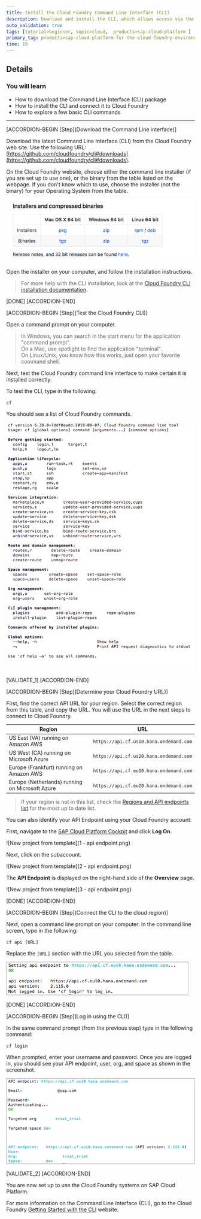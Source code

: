 ```yaml
---
title: Install the Cloud Foundry Command Line Interface (CLI)
description: Download and install the CLI, which allows access via the command line.
auto_validation: true
tags: [tutorial>beginner, topic>cloud,  products>sap-cloud-platform ]
primary_tag: products>sap-cloud-platform-for-the-cloud-foundry-environment
time: 15
---
```


## Details
### You will learn  
 - How to download the Command Line Interface (CLI) package
 - How to install the CLI and connect it to Cloud Foundry
 - How to explore a few basic CLI commands

---

[ACCORDION-BEGIN [Step](Download the Command Line interface)]

Download the latest Command Line Interface (CLI) from the Cloud Foundry web site.  Use the following URL:  [https://github.com/cloudfoundry/cli#downloads](https://github.com/cloudfoundry/cli#downloads).

On the Cloud Foundry website, choose either the command line installer (if you are set up to use one), or the binary from the table listed on the webpage.  If you don't know which to use, choose the installer (not the binary) for your Operating System from the table.

![Download matrix from the Cloud Foundry website](4.png)

Open the installer on your computer, and follow the installation instructions.

> For more help with the CLI installation, look at the [Cloud Foundry CLI installation documentation](http://docs.cloudfoundry.org/cf-cli/install-go-cli.html).

[DONE]
[ACCORDION-END]

[ACCORDION-BEGIN [Step](Test the Cloud Foundry CLI)]

Open a command prompt on your computer.  

> In Windows, you can search in the start menu for the application "command prompt".  
> On a Mac, use spotlight to find the application "terminal".  
> On Linux/Unix, you know how this works, just open your favorite command shell.

Next, test the Cloud Foundry command line interface to make certain it is installed correctly.

To test the CLI, type in the following:

    cf

You should see a list of Cloud Foundry commands.

![Cloud Foundry list of Commands](2.png)

[VALIDATE_1]
[ACCORDION-END]

[ACCORDION-BEGIN [Step](Determine your Cloud Foundry URL)]

First, find the correct API URL for your region.  Select the correct region from this table, and copy the URL.  You will use the URL in the next steps to connect to Cloud Foundry.  

| Region                                          | URL                                         |
| ----------------------------------------------- | ---------------------------------------     |
| US East (VA) running on Amazon AWS              | `https://api.cf.us10.hana.ondemand.com`     |
| US West (CA) running on Microsoft Azure         | `https://api.cf.us20.hana.ondemand.com`     |
| Europe (Frankfurt) running on Amazon AWS        | `https://api.cf.eu10.hana.ondemand.com`     |
| Europe (Netherlands) running on Microsoft Azure | `https://api.cf.eu20.hana.ondemand.com`     |

> If your region is not in this list, check the [Regions and API endpoints list](https://help.sap.com/viewer/65de2977205c403bbc107264b8eccf4b/Cloud/en-US/350356d1dc314d3199dca15bd2ab9b0e.html#loiof344a57233d34199b2123b9620d0bb41) for the most up to date list.

You can also identify your API Endpoint using your Cloud Foundry account:

First, navigate to the [SAP Cloud Platform Cockpit](https://account.hana.ondemand.com/#/home/welcome) and click **Log On**.

![New project from template](1 - api endpoint.png)

Next, click on the subaccount.

![New project from template](2 - api endpoint.png)

The **API Endpoint** is displayed on the right-hand side of the **Overview** page.

![New project from template](3 - api endpoint.png)

[DONE]
[ACCORDION-END]

[ACCORDION-BEGIN [Step](Connect the CLI to the cloud region)]

Next, open a command line prompt on your computer.  In the command line screen, type in the following:

    cf api [URL]

Replace the `[URL]` section with the URL you selected from the table.


![Set the Command Line region URL](4-frankfurt.png)

[DONE]
[ACCORDION-END]

[ACCORDION-BEGIN [Step](Log in using the CLI)]

In the same command prompt (from the previous step) type in the following command:

    cf login

When prompted, enter your username and password.  Once you are logged in, you should see your API endpoint, user, org, and space as shown in the screenshot.

![Login to the region using the CLI](5b.png)


[VALIDATE_2]
[ACCORDION-END]


You are now set up to use the Cloud Foundry systems on SAP Cloud Platform.

For more information on the Command Line Interface (CLI), go to the Cloud Foundry [Getting Started with the CLI](http://docs.cloudfoundry.org/cf-cli/getting-started.html) website.
